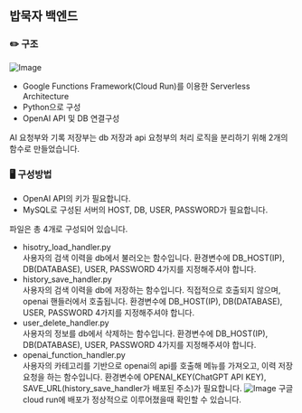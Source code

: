 ## 밥묵자 백엔드

### ✏️ 구조
![Image](https://github.com/user-attachments/assets/bfaae670-8dc8-47f6-ad5a-7906e21c4642)

* Google Functions Framework(Cloud Run)를 이용한 Serverless Architecture
* Python으로 구성
* OpenAI API 및 DB 연결구성

AI 요청부와 기록 저장부는 db 저장과 api 요청부의 처리 로직을 분리하기 위해 2개의 함수로 만들었습니다.

### 🖥️ 구성방법

* OpenAI API의 키가 필요합니다.
* MySQL로 구성된 서버의 HOST, DB, USER, PASSWORD가 필요합니다.


파일은 총 4개로 구성되어 있습니다.
* hisotry_load_handler.py
<br/>사용자의 검색 이력을 db에서 불러오는 함수입니다. 환경변수에 DB_HOST(IP), DB(DATABASE), USER, PASSWORD 4가지를 지정해주셔야 합니다.
* history_save_handler.py
<br/>사용자의 검색 이력을 db에 저장하는 함수입니다. 직접적으로 호출되지 않으며, openai 핸들러에서 호출됩니다.  환경변수에 DB_HOST(IP), DB(DATABASE), USER, PASSWORD 4가지를 지정해주셔야 합니다.
* user_delete_handler.py
<br/>사용자의 정보를 db에서 삭제하는 함수입니다. 환경변수에 DB_HOST(IP), DB(DATABASE), USER, PASSWORD 4가지를 지정해주셔야 합니다.
* openai_function_handler.py 
<br/>사용자의 카테고리를 기반으로 openai의 api를 호출해 메뉴를 가져오고, 이력 저장 요청을 하는 함수입니다.
환경변수에 OPENAI_KEY(ChatGPT API KEY), SAVE_URL(history_save_handler가 배포된 주소)가 필요합니다.
![Image](https://github.com/user-attachments/assets/00e4bb92-80f6-4124-ae9c-4bdb73565163)
구글 cloud run에 배포가 정상적으로 이루어졌을때 확인할 수 있습니다.


